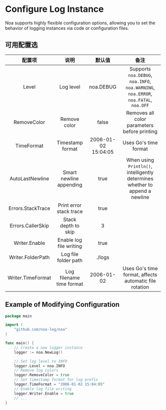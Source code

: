 # Configure Log Instance
Noa supports highly flexible configuration options, allowing you to set the behavior of logging instances via code or configuration files.

## 可用配置选
|      配置项       |           说明           |       默认值        |                                         备注                                         |
| :---------------: | :----------------------: | :-----------------: | :----------------------------------------------------------------------------------: |
|       Level       |        Log level         |      noa.DEBUG      | Supports `noa.DEBUG`, `noa.INFO`, `noa.WARNING`, `noa.ERROR`, `noa.FATAL`, `noa.OFF` |
|    RemoveColor    |       Remove color       |        false        |                     Removes all color parameters before printing                     |
|    TimeFormat     |     Timestamp format     | 2006-01-02 15:04:05 |                                Uses Go's time format                                 |
|  AutoLastNewline  | Smart newline appending  |        true         |     When using `Println()`, intelligently determines whether to append a newline     |
| Errors.StackTrace | Print error stack trace  |        true         |                                                                                      |
| Errors.CallerSkip |   Stack depth to skip    |          3          |                                                                                      |
|   Writer.Enable   | Enable log file writing  |        true         |                                                                                      |
| Writer.FolderPath |   Log file folder path   |       ./logs        |                                                                                      |
| Writer.TimeFormat | Log filename time format |     2006-01-02      |                Uses Go's time format, affects automatic file rotation                |

## Example of Modifying Configuration
```go
package main

import (
    "github.com/noa-log/noa"
)

func main() {
    // Create a new logger instance
    logger := noa.NewLog()

    // Set log level to INFO
    logger.Level = noa.INFO
    // Remove log colors
    logger.RemoveColor = true
    // Set timestamp format for log prefix
    logger.TimeFormat = "2006-01-02 15:04:05"
    // Enable log file writing
    logger.Writer.Enable = true
    // ...
}
```